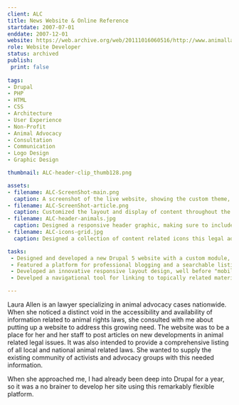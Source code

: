 ```yaml
---
client: ALC
title: News Website & Online Reference
startdate: 2007-07-01
enddate: 2007-12-01
website: https://web.archive.org/web/20111016060516/http://www.animallawcoalition.com/
role: Website Developer
status: archived
publish: 
 print: false
 
tags:
- Drupal
- PHP
- HTML
- CSS
- Architecture
- User Experience
- Non-Profit
- Animal Advocacy
- Consultation
- Communication
- Logo Design
- Graphic Design

thumbnail: ALC-header-clip_thumb128.png

assets:
- filename: ALC-ScreenShot-main.png
  caption: A screenshot of the live website, showing the custom theme, icons, and header.
- filename: ALC-ScreenShot-article.png
  caption: Customized the layout and display of content throughout the website.
- filename: ALC-header-animals.jpg
  caption: Designed a responsive header graphic, making sure to include a portrait of the clients own dog.
- filename: ALC-icons-grid.jpg
  caption: Designed a collection of content related icons this legal advocacy website

tasks: 
 - Designed and developed a new Drupal 5 website with a custom module, theme, and graphics to meets the client requirements for a legal advocacy and information website.
 - Featured a platform for professional blogging and a searchable listing of national and local animal related laws. 
 - Developed an innovative responsive layout design, well before "mobile first" was even a concept.
 - Develped a navigational tool for linking to topically related material.

---
```

Laura Allen is an lawyer specializing in animal advocacy cases nationwide. When she noticed a distinct void in the accessibility and availability of information related to animal rights laws, she consulted with me about putting up a website to address this growing need. The website was to be a place for her and her staff to post articles on new developments in animal related legal issues. It was also intended to provide a comprehensive listing of all local and national animal related laws. She wanted to supply the existing community of activists and advocacy groups with this needed information. 

When she approached me, I had already been deep into Drupal for a year, so it was a no brainer to develop her site using this remarkably flexible platform. 


